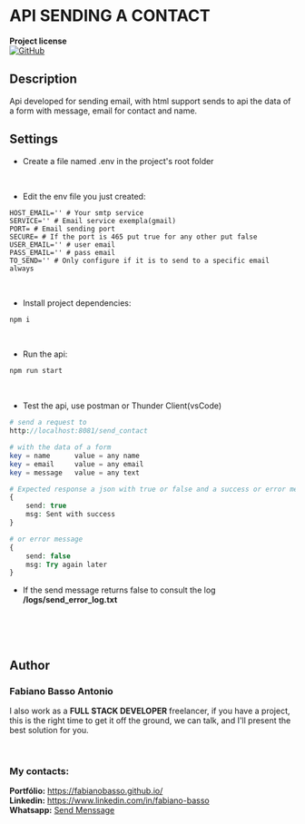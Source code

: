 
# API SENDING A CONTACT

**Project license**   
[![GitHub](https://img.shields.io/github/license/fabianobasso/Jogo_De_Xadrez)](https://github.com/fabianobasso/api_send_email/blob/master/LICENSE) 

## Description
Api developed for sending email, with html support sends to api the data of a form with message, email for contact and name.

## Settings
- Create a file named .env in the project's root folder

<br>

- Edit the env file you just created:
```env
HOST_EMAIL='' # Your smtp service
SERVICE='' # Email service exempla(gmail)
PORT= # Email sending port
SECURE= # If the port is 465 put true for any other put false
USER_EMAIL='' # user email
PASS_EMAIL='' # pass email
TO_SEND='' # Only configure if it is to send to a specific email always

```

<br>

- Install project dependencies:
```bash
npm i
```

<br>

- Run the api:
```bash
npm run start
```

<br>

- Test the api, use postman or Thunder Client(vsCode)
```php
# send a request to
http://localhost:8081/send_contact

# with the data of a form
key = name      value = any name
key = email     value = any email
key = message   value = any text

# Expected response a json with true or false and a success or error message
{
    send: true
    msg: Sent with success
}

# or error message
{
    send: false
    msg: Try again later
}
```

- If the send message returns false to consult the log **/logs/send_error_log.txt**


<br>
<br>
<br>

## Author

### **Fabiano Basso Antonio**

I also work as a **FULL STACK DEVELOPER** freelancer, if you have a project, this is the right time to get it off the ground, we can talk, and I'll present the best solution for you.

<br>

### My contacts:
**Portfólio:** https://fabianobasso.github.io/
<br>
**Linkedin:** https://www.linkedin.com/in/fabiano-basso
<br>
**Whatsapp:** [Send Menssage](https://api.whatsapp.com/send?phone=5519999979098)
